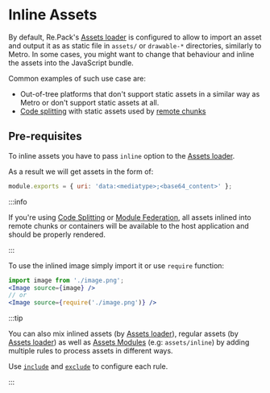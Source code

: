 # Inline Assets

By default, Re.Pack's [Assets loader](/docs/configuration/loaders/assets-loader) is configured to allow to import an asset and output it as as static file in `assets/` or `drawable-*` directories, similarly to Metro.
In some cases, you might want to change that behaviour and inline the assets into the JavaScript bundle. 

Common examples of such use case are:
- Out-of-tree platforms that don't support static assets in a similar way as Metro or don't support static assets at all.
- [Code splitting](../../code-splitting/usage) with static assets used by [remote chunks](../../code-splitting/glossary#remote-chunks)

## Pre-requisites

To inline assets you have to pass `inline` option to the [Assets loader](/docs/configuration/loaders/assets-loader).

As a result we will get assets in the form of:

```js
module.exports = { uri: 'data:<mediatype>;<base64_content>' };
```

:::info

If you're using [Code Splitting](#) or [Module Federation](#), all assets inlined into remote chunks or containers will be available to the host application and should be properly rendered.

:::

To use the inlined image simply import it or use `require` function:

```jsx
import image from './image.png';
<Image source={image} />
// or
<Image source={require('./image.png')} />
```

:::tip

You can also mix inlined assets (by  [Assets loader](#)),  regular assets (by  [Assets loader](#)) as well as [Assets Modules](https://webpack.js.org/guides/asset-modules/) (e.g: `assets/inline`) by adding multiple rules to process assets in different ways.

Use [`include`](https://webpack.js.org/configuration/module/#ruleinclude) and [`exclude`](https://webpack.js.org/configuration/module/#ruleexclude) to configure each rule.

:::
